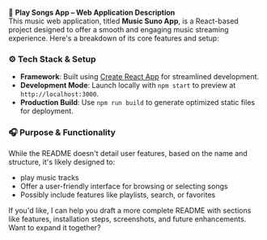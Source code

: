 🎵 **Play Songs App – Web Application Description**  
This music web application, titled **Music Suno App**, is a React-based project designed to offer a smooth and engaging music streaming experience. Here's a breakdown of its core features and setup:

### ⚙️ Tech Stack & Setup
- **Framework**: Built using [Create React App](https://github.com/facebook/create-react-app) for streamlined development.
- **Development Mode**: Launch locally with `npm start` to preview at `http://localhost:3000`.
- **Production Build**: Use `npm run build` to generate optimized static files for deployment.

### 🎧 Purpose & Functionality
While the README doesn't detail user features, based on the name and structure, it's likely designed to:
- play music tracks
- Offer a user-friendly interface for browsing or selecting songs
- Possibly include features like playlists, search, or favorites

If you'd like, I can help you draft a more complete README with sections like features, installation steps, screenshots, and future enhancements. Want to expand it together?


